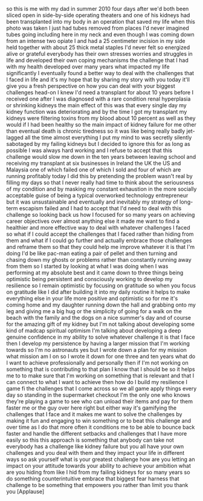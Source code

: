 
so this is me with my dad in summer 2010
four days after we&#39;d both been sliced
open in side-by-side operating theaters
and one of his kidneys had been
transplanted into my body in an
operation that saved my life when this
photo was taken I just had tubes removed
from places I&#39;d never imagined tubes
going including here in my neck and even
though I was coming down from an intense
two opiate I and had a 25 centimeter
incision in my side held together with
about 25 thick metal staples I&#39;d never
felt so energized alive or grateful
everybody has their own stresses worries
and struggles in life and developed
their own coping mechanisms the
challenge that I had with my health
developed over many years what impacted
my life significantly I eventually found
a better way to deal with the challenges
that I faced in life and it&#39;s my hope
that by sharing my story with you today
it&#39;ll give you a fresh perspective on
how you can deal with your biggest
challenges head-on
I knew I&#39;d need a transplant for about
10 years before I received one after I
was diagnosed with a rare condition
renal hyperplasia or shrinking kidneys
the main effect of this was that every
single day my kidney function was
deteriorating and by the time I got my
transplant my kidneys were filtering
toxins from my blood about 10 percent as
well as they would if I had been healthy
so the main impact of kidney failure for
me other than eventual death is chronic
tiredness so it was like being really
badly jet-lagged all the time almost
everything I put my mind to was secretly
silently sabotaged by my failing kidneys
but I decided to ignore this for as long
as possible
I was always hard working and I refuse
to accept that this challenge would slow
me down in the ten years between leaving
school and receiving my transplant
at six businesses in Ireland the UK the
US and Malaysia one of which failed one
of which I sold and four of which are
running profitably today I did this by
pretending the problem wasn&#39;t real by
filling my days so that I never really
had time to think about the seriousness
of my condition and by masking my
constant exhaustion in the more socially
acceptable guise of being a typical
overworked technology entrepreneur but
it was unsustainable and eventually and
inevitably my strategy of long-term
escapism failed and I had to accept that
I&#39;d need to deal with this challenge so
looking back us how I focused for so
many years on achieving career
objectives over almost anything else it
made me want to find a healthier and
more effective way to deal with whatever
challenges I faced so what if I could
accept the challenges that I faced
rather than hiding from them and what if
I could go further and actually embrace
those challenges and reframe them so
that they could help me improve whatever
it is that I&#39;m doing
I&#39;d be like pac-man eating a pair of
pellet and then turning and chasing down
my ghosts or problems rather than
constantly running away from them so I
started by looking at what I was doing
when I was performing at my absolute
best and it came down to three things
being optimistic being persistent and
consciously working to develop my
resilience so I remain optimistic by
focusing on gratitude so when you focus
on gratitude like I did after building
it into my daily routine it helps to
make everything else in your life more
positive and optimistic so for me it&#39;s
coming home and my daughter running down
the hall and grabbing onto my leg and
giving me a big hug or the simplicity of
going for a walk on the beach with the
family and the dogs on a nice summer&#39;s
day and of course for the amazing gift
of my kidney
but I&#39;m not talking about developing
some kind of madcap spiritual optimism
I&#39;m talking about developing a deep
genuine confidence in my ability to
solve whatever challenge it is that I
face then I develop my persistence by
having a larger mission that I&#39;m working
towards so I&#39;m no astronauts yes but I
wrote down a plan for my mission what
mission
am I on so I wrote it down for one three
and ten years what do I want to achieve
professionally and personally
then if I&#39;m not working on something
that is contributing to that plan I know
that I should be so it helps me to to
make sure that I&#39;m working on something
that is relevant and that I can connect
to what I want to achieve then how do I
build my resilience I game fi the
challenges that I come across so we all
game apply things every day so standing
in the supermarket checkout I&#39;m the only
one who knows they&#39;re playing a game to
see who can unload their items and pay
for them faster me or the guy over here
right but either way it&#39;s gamifying
the challenges that I face and it makes
me want to solve the challenges by
making it fun and engaging to win
something or to beat this challenge and
over time as I do that more often it
conditions me to be able to bounce back
faster and handle the different setbacks
and challenges that I have more easily
so this this approach is something that
anybody can take not everybody has a
challenge like kidney failure but you
all have your own challenges and you
deal with them and they impact your life
in different ways so ask yourself what
is your greatest challenge how are you
letting an impact on your attitude
towards your ability to achieve your
ambition what are you hiding from like I
hid from my failing kidneys for so many
years
so do something counterintuitive embrace
that biggest fear harness that challenge
to be something that
empowers you rather than limit you thank
you
[Applause]
